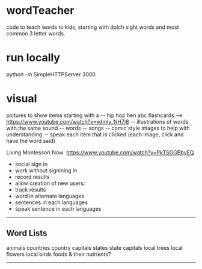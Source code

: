 # wordTeacher
code to teach words to kids, starting with dolch sight words and most common 3 letter words.


# run locally
python -m SimpleHTTPServer 3000


# visual
pictures to show items starting with a
-- hip hop hen abc flashcards
  --> https://www.youtube.com/watch?v=xdmIv_NH7j8
-- illustrations of words with the same sound
-- words
-- songs
-- comic style images to help with understanding
-- speak each item that is clicked (each image, click and have the word said)


Living Montessori Now`
https://www.youtube.com/watch?v=PkTSGGBbyEQ




* social sign in
* work without signining in
* record results
* allow creation of new users:
* track results
* word in alternate languages
* sentences in each languages
* speak sentence in each languages



--------------------------------------------------------
Word Lists
--------------------------------------------------------
animals
countries
country capitals
states
state capitals
local trees
local flowers
local birds
foods & their nutrients?

--------------------------------------------------------
